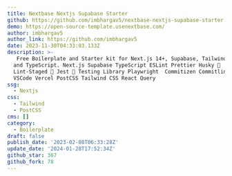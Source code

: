 ```yaml
---
title: Nextbase Nextjs Supabase Starter
github: https://github.com/imbhargav5/nextbase-nextjs-supabase-starter
demo: https://open-source-template.usenextbase.com/
author: imbhargav5
author_link: https://github.com/imbhargav5
date: 2023-11-30T04:33:03.133Z
description: >-
  ️ Free Boilerplate and Starter kit for Next.js 14+, Supabase, Tailwind CSS 3.2
  and TypeScript. Next.js Supabase TypeScript ESLint Prettier Husky 🧹
  Lint-Staged 🧪 Jest 🧪 Testing Library Playwright ️ Commitizen Commitlint
  VSCode Vercel PostCSS Tailwind CSS React Query
ssg:
  - Nextjs
css:
  - Tailwind
  - PostCSS
cms: []
category:
  - Boilerplate
draft: false
publish_date: '2023-02-08T06:33:28Z'
update_date: '2024-01-28T17:52:34Z'
github_star: 367
github_fork: 78
---
```

